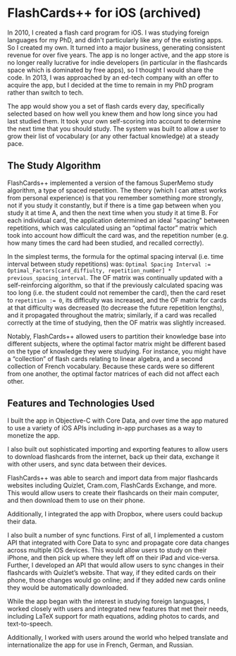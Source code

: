 # FlashCards++ for iOS (archived)

In 2010, I created a flash card program for iOS. I was studying foreign languages for my PhD, and didn't particularly like any of the existing apps. So I created my own. It turned into a major business, generating consistent revenue for over five years. The app is no longer active, and the app store is no longer really lucrative for indie developers (in particular in the flashcards space which is dominated by free apps), so I thought I would share the code. In 2013, I was approached by an ed-tech company with an offer to acquire the app, but I decided at the time to remain in my PhD program rather than switch to tech.

The app would show you a set of flash cards every day, specifically selected based on how well you knew them and how long since you had last studied them. It took your own self-scoring into account to determine the next time that you should study. The system was built to allow a user to grow their list of vocabulary (or any other factual knowledge) at a steady pace.

## The Study Algorithm

FlashCards++ implemented a version of the famous SuperMemo study algorithm, a type of spaced repetition. The theory (which I can attest works from personal experience) is that you remember something more strongly, not if you study it constantly, but if there is a time gap between when you study it at time A, and then the next time when you study it at time B. For each individual card, the application determined an ideal "spacing" between repetitions, which was calculated using an “optimal factor” matrix which took into account how difficult the card was, and the repetition number (e.g. how many times the card had been studied, and recalled correctly).

In the simplest terms, the formula for the optimal spacing interval (i.e. time interval between study repetitions) was: `Optimal Spacing Interval := Optimal_Factors[card_diffiulty, repetition_number] * previous_spacing_interval`. The OF matrix was continually updated with a self-reinforcing algorithm, so that if the previously calculated spacing was too long (i.e. the student could not remember the card), then the card reset to `repetition := 0`, its difficulty was increased, and the OF matrix for cards at that difficulty was decreased (to decrease the future repetition lengths), and it propagated throughout the matrix; similarly, if a card was recalled correctly at the time of studying, then the OF matrix was slightly increased.

Notably, FlashCards++ allowed users to partition their knowledge base into different subjects, where the optimal factor matrix might be different based on the type of knowledge they were studying. For instance, you might have a “collection” of flash cards relating to linear algebra, and a second collection of French vocabulary. Because these cards were so different from one another, the optimal factor matrices of each did not affect each other.

## Features and Technologies Used

I built the app in Objective-C with Core Data, and over time the app matured to use a variety of iOS APIs including in-app purchases as a way to monetize the app.

I also built out sophisticated importing and exporting features to allow users to download flashcards from the internet, back up their data, exchange it with other users, and sync data between their devices.

FlashCards++ was able to search and import data from major flashcards websites including Quizlet, Cram.com, FlashCards Exchange, and more. This would allow users to create their flashcards on their main computer, and then download them to use on their phone.

Additionally, I integrated the app with Dropbox, where users could backup their data.

I also built a number of sync functions. First of all, I implemented a custom API that integrated with Core Data to sync and propagate core data changes across multiple iOS devices. This would allow users to study on their iPhone, and then pick up where they left off on their iPad and vice-versa. Further, I developed an API that would allow users to sync changes in their flashcards with Quizlet’s website. That way, if they edited cards on their phone, those changes would go online; and if they added new cards online they would be automatically downloaded.

While the app began with the interest in studying foreign languages, I worked closely with users and integrated new features that met their needs, including LaTeX support for math equations, adding photos to cards, and text-to-speech.

Additionally, I worked with users around the world who helped translate and internationalize the app for use in French, German, and Russian.
